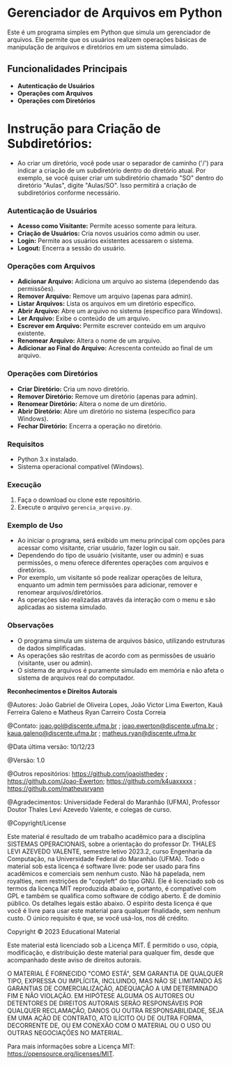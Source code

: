 # Gerenciador de Arquivos em Python

Este é um programa simples em Python que simula um gerenciador de arquivos. Ele permite que os usuários realizem operações básicas de manipulação de arquivos e diretórios em um sistema simulado.

## Funcionalidades Principais

- **Autenticação de Usuários**
- **Operações com Arquivos**
- **Operações com Diretórios**

# Instrução para Criação de Subdiretórios:

- Ao criar um diretório, você pode usar o separador de caminho ('/') para indicar a criação de um subdiretório dentro do diretório atual.
  Por exemplo, se você quiser criar um subdiretório chamado "SO" dentro do diretório "Aulas", digite "Aulas/SO".
  Isso permitirá a criação de subdiretórios conforme necessário.

### Autenticação de Usuários

- **Acesso como Visitante:** Permite acesso somente para leitura.
- **Criação de Usuários:** Cria novos usuários como admin ou user.
- **Login:** Permite aos usuários existentes acessarem o sistema.
- **Logout:** Encerra a sessão do usuário.

### Operações com Arquivos

- **Adicionar Arquivo:** Adiciona um arquivo ao sistema (dependendo das permissões).
- **Remover Arquivo:** Remove um arquivo (apenas para admin).
- **Listar Arquivos:** Lista os arquivos em um diretório específico.
- **Abrir Arquivo:** Abre um arquivo no sistema (específico para Windows).
- **Ler Arquivo:** Exibe o conteúdo de um arquivo.
- **Escrever em Arquivo:** Permite escrever conteúdo em um arquivo existente.
- **Renomear Arquivo:** Altera o nome de um arquivo.
- **Adicionar ao Final do Arquivo:** Acrescenta conteúdo ao final de um arquivo.

### Operações com Diretórios

- **Criar Diretório:** Cria um novo diretório.
- **Remover Diretório:** Remove um diretório (apenas para admin).
- **Renomear Diretório:** Altera o nome de um diretório.
- **Abrir Diretório:** Abre um diretório no sistema (específico para Windows).
- **Fechar Diretório:** Encerra a operação no diretório.

### Requisitos

- Python 3.x instalado.
- Sistema operacional compatível (Windows).

### Execução

1. Faça o download ou clone este repositório.
2. Execute o arquivo `gerencia_arquivo.py`.

### Exemplo de Uso

- Ao iniciar o programa, será exibido um menu principal com opções para acessar como visitante, criar usuário, fazer login ou sair.
- Dependendo do tipo de usuário (visitante, user ou admin) e suas permissões, o menu oferece diferentes operações com arquivos e diretórios.
- Por exemplo, um visitante só pode realizar operações de leitura, enquanto um admin tem permissões para adicionar, remover e renomear arquivos/diretórios.
- As operações são realizadas através da interação com o menu e são aplicadas ao sistema simulado.

### Observações

- O programa simula um sistema de arquivos básico, utilizando estruturas de dados simplificadas.
- As operações são restritas de acordo com as permissões de usuário (visitante, user ou admin).
- O sistema de arquivos é puramente simulado em memória e não afeta o sistema de arquivos real do computador.


**Reconhecimentos e Direitos Autorais**

@Autores: João Gabriel de Oliveira Lopes, João Victor Lima Ewerton, Kauã Ferreira Galeno e Matheus Ryan Carreiro Costa Correia

@Contato: joao.gol@discente.ufma.br ; joao.ewerton@discente.ufma.br ; kaua.galeno@discente.ufma.br ; matheus.ryan@discente.ufma.br

@Data última versão: 10/12/23

@Versão: 1.0

@Outros repositórios: https://github.com/joaoisthedev ; https://github.com/Joao-Ewerton; https://github.com/k4uaxxxxx ; https://github.com/matheusryann

@Agradecimentos: Universidade Federal do Maranhão (UFMA), Professor Doutor Thales Levi Azevedo Valente, e colegas de curso.

@Copyright/License

Este material é resultado de um trabalho acadêmico para a disciplina SISTEMAS OPERACIONAIS, sobre a orientação do professor Dr. THALES LEVI AZEVEDO VALENTE, semestre letivo 2023.2, curso Engenharia da Computação, na Universidade Federal do Maranhão (UFMA). Todo o material sob esta licença é software livre: pode ser usado para fins acadêmicos e comerciais sem nenhum custo. Não há papelada, nem royalties, nem restrições de "copyleft" do tipo GNU. Ele é licenciado sob os termos da licença MIT reproduzida abaixo e, portanto, é compatível com GPL e também se qualifica como software de código aberto. É de domínio público. Os detalhes legais estão abaixo. O espírito desta licença é que você é livre para usar este material para qualquer finalidade, sem nenhum custo. O único requisito é que, se você usá-los, nos dê crédito.

Copyright © 2023 Educational Material

Este material está licenciado sob a Licença MIT. É permitido o uso, cópia, modificação, e distribuição deste material para qualquer fim, desde que acompanhado deste aviso de direitos autorais.

O MATERIAL É FORNECIDO "COMO ESTÁ", SEM GARANTIA DE QUALQUER TIPO, EXPRESSA OU IMPLÍCITA, INCLUINDO, MAS NÃO SE LIMITANDO ÀS GARANTIAS DE COMERCIALIZAÇÃO, ADEQUAÇÃO A UM DETERMINADO FIM E NÃO VIOLAÇÃO. EM HIPÓTESE ALGUMA OS AUTORES OU DETENTORES DE DIREITOS AUTORAIS SERÃO RESPONSÁVEIS POR QUALQUER RECLAMAÇÃO, DANOS OU OUTRA RESPONSABILIDADE, SEJA EM UMA AÇÃO DE CONTRATO, ATO ILÍCITO OU DE OUTRA FORMA, DECORRENTE DE, OU EM CONEXÃO COM O MATERIAL OU O USO OU OUTRAS NEGOCIAÇÕES NO MATERIAL.

Para mais informações sobre a Licença MIT: https://opensource.org/licenses/MIT.
